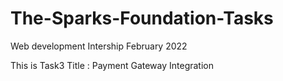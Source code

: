 # The-Sparks-Foundation-Tasks

Web development Intership February 2022

This is Task3 Title : Payment Gateway Integration
